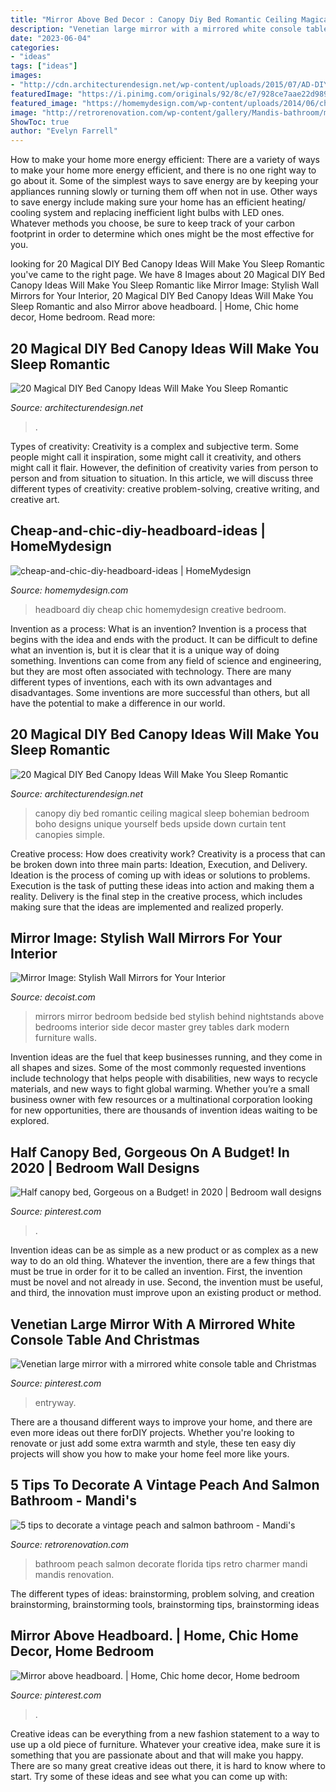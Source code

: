 ```yaml
---
title: "Mirror Above Bed Decor : Canopy Diy Bed Romantic Ceiling Magical Sleep Bohemian Bedroom Boho Designs Unique Yourself Beds Upside Down Curtain Tent Canopies Simple"
description: "Venetian large mirror with a mirrored white console table and christmas"
date: "2023-06-04"
categories:
- "ideas"
tags: ["ideas"]
images:
- "http://cdn.architecturendesign.net/wp-content/uploads/2015/07/AD-DIY-Bed-Canopy-12.jpg"
featuredImage: "https://i.pinimg.com/originals/92/8c/e7/928ce7aae22d9891335c906229b0fdca.jpg"
featured_image: "https://homemydesign.com/wp-content/uploads/2014/06/cheap-and-chic-diy-headboard-ideas.jpg"
image: "http://retrorenovation.com/wp-content/gallery/Mandis-bathroom/mandis-bathroom-2.jpg"
ShowToc: true
author: "Evelyn Farrell"
---
```



How to make your home more energy efficient:
There are a variety of ways to make your home more energy efficient, and there is no one right way to go about it. Some of the simplest ways to save energy are by keeping your appliances running slowly or turning them off when not in use. Other ways to save energy include making sure your home has an efficient heating/ cooling system and replacing inefficient light bulbs with LED ones. Whatever methods you choose, be sure to keep track of your carbon footprint in order to determine which ones might be the most effective for you.

	

		
looking for 20 Magical DIY Bed Canopy Ideas Will Make You Sleep Romantic you've came to the right page. We have 8 Images about 20 Magical DIY Bed Canopy Ideas Will Make You Sleep Romantic like Mirror Image: Stylish Wall Mirrors for Your Interior, 20 Magical DIY Bed Canopy Ideas Will Make You Sleep Romantic and also Mirror above headboard. | Home, Chic home decor, Home bedroom. Read more:
		
    
## 20 Magical DIY Bed Canopy Ideas Will Make You Sleep Romantic

<img loading=lazy src="https://cdn.architecturendesign.net/wp-content/uploads/2015/07/AD-DIY-Bed-Canopy-10.jpg" onerror="this.onerror=null;this.src='https://tse4.mm.bing.net/th?id=OIP.ohSb7bFCIAILYKSyLgIbxwHaJ4&amp;pid=15.1';" alt="20 Magical DIY Bed Canopy Ideas Will Make You Sleep Romantic">

_Source: architecturendesign.net_

>. 

	

Types of creativity:
Creativity is a complex and subjective term. Some people might call it inspiration, some might call it creativity, and others might call it flair. However, the definition of creativity varies from person to person and from situation to situation. In this article, we will discuss three different types of creativity: creative problem-solving, creative writing, and creative art.

    
## Cheap-and-chic-diy-headboard-ideas | HomeMydesign

<img loading=lazy src="https://homemydesign.com/wp-content/uploads/2014/06/cheap-and-chic-diy-headboard-ideas.jpg" onerror="this.onerror=null;this.src='https://tse3.mm.bing.net/th?id=OIP.pB0S3GJDf2xR-sDTMhRxYwHaJ4&amp;pid=15.1';" alt="cheap-and-chic-diy-headboard-ideas | HomeMydesign">

_Source: homemydesign.com_

>headboard diy cheap chic homemydesign creative bedroom. 

	

Invention as a process: What is an invention?
Invention is a process that begins with the idea and ends with the product. It can be difficult to define what an invention is, but it is clear that it is a unique way of doing something. Inventions can come from any field of science and engineering, but they are most often associated with technology. There are many different types of inventions, each with its own advantages and disadvantages. Some inventions are more successful than others, but all have the potential to make a difference in our world.

    
## 20 Magical DIY Bed Canopy Ideas Will Make You Sleep Romantic

<img loading=lazy src="http://cdn.architecturendesign.net/wp-content/uploads/2015/07/AD-DIY-Bed-Canopy-12.jpg" onerror="this.onerror=null;this.src='https://tse1.mm.bing.net/th?id=OIP.VWlLrzixlOWMpjW0QQWpRQHaLJ&amp;pid=15.1';" alt="20 Magical DIY Bed Canopy Ideas Will Make You Sleep Romantic">

_Source: architecturendesign.net_

>canopy diy bed romantic ceiling magical sleep bohemian bedroom boho designs unique yourself beds upside down curtain tent canopies simple. 

	

Creative process: How does creativity work?
Creativity is a process that can be broken down into three main parts: Ideation, Execution, and Delivery. Ideation is the process of coming up with ideas or solutions to problems. Execution is the task of putting these ideas into action and making them a reality. Delivery is the final step in the creative process, which includes making sure that the ideas are implemented and realized properly.

    
## Mirror Image: Stylish Wall Mirrors For Your Interior

<img loading=lazy src="http://cdn.decoist.com/wp-content/uploads/2013/08/Bedside-mirrors.jpg" onerror="this.onerror=null;this.src='https://tse3.mm.bing.net/th?id=OIP.3WNkDGzfmV8B7fCxQcIuigHaE_&amp;pid=15.1';" alt="Mirror Image: Stylish Wall Mirrors for Your Interior">

_Source: decoist.com_

>mirrors mirror bedroom bedside bed stylish behind nightstands above bedrooms interior side decor master grey tables dark modern furniture walls. 

	

Invention ideas are the fuel that keep businesses running, and they come in all shapes and sizes. Some of the most commonly requested inventions include technology that helps people with disabilities, new ways to recycle materials, and new ways to fight global warming. Whether you’re a small business owner with few resources or a multinational corporation looking for new opportunities, there are thousands of invention ideas waiting to be explored.

    
## Half Canopy Bed, Gorgeous On A Budget! In 2020 | Bedroom Wall Designs

<img loading=lazy src="https://i.pinimg.com/736x/16/d6/be/16d6be8ed7ae6a469bc3367e85dcd56d.jpg" onerror="this.onerror=null;this.src='https://tse2.mm.bing.net/th?id=OIP.H7bidCag3D4uPWSdzs6pkgHaJ3&amp;pid=15.1';" alt="Half canopy bed, Gorgeous on a Budget! in 2020 | Bedroom wall designs">

_Source: pinterest.com_

>. 

	

Invention ideas can be as simple as a new product or as complex as a new way to do an old thing. Whatever the invention, there are a few things that must be true in order for it to be called an invention. First, the invention must be novel and not already in use. Second, the invention must be useful, and third, the innovation must improve upon an existing product or method.

    
## Venetian Large Mirror With A Mirrored White Console Table And Christmas

<img loading=lazy src="https://i.pinimg.com/736x/1a/a0/61/1aa061b7da93e325e8ee6465a6086bd1.jpg" onerror="this.onerror=null;this.src='https://tse1.mm.bing.net/th?id=OIP.SRM9OVerJ7Nk9tzFvKi22gHaJ3&amp;pid=15.1';" alt="Venetian large mirror with a mirrored white console table and Christmas">

_Source: pinterest.com_

>entryway. 

	

There are a thousand different ways to improve your home, and there are even more ideas out there forDIY projects. Whether you're looking to renovate or just add some extra warmth and style, these ten easy diy projects will show you how to make your home feel more like yours.

    
## 5 Tips To Decorate A Vintage Peach And Salmon Bathroom - Mandi&#039;s

<img loading=lazy src="http://retrorenovation.com/wp-content/gallery/Mandis-bathroom/mandis-bathroom-2.jpg" onerror="this.onerror=null;this.src='https://tse2.mm.bing.net/th?id=OIP.UhNXDtgStn3o7u3wXqnBuQHaJ4&amp;pid=15.1';" alt="5 tips to decorate a vintage peach and salmon bathroom - Mandi&#039;s">

_Source: retrorenovation.com_

>bathroom peach salmon decorate florida tips retro charmer mandi mandis renovation. 

	

The different types of ideas: brainstorming, problem solving, and creation
brainstorming, brainstorming tools, brainstorming tips, brainstorming ideas

    
## Mirror Above Headboard. | Home, Chic Home Decor, Home Bedroom

<img loading=lazy src="https://i.pinimg.com/originals/92/8c/e7/928ce7aae22d9891335c906229b0fdca.jpg" onerror="this.onerror=null;this.src='https://tse1.mm.bing.net/th?id=OIP.EivY1zHRt42_Cmo3wCdJUAHaJ5&amp;pid=15.1';" alt="Mirror above headboard. | Home, Chic home decor, Home bedroom">

_Source: pinterest.com_

>. 

	

Creative ideas can be everything from a new fashion statement to a way to use up a old piece of furniture. Whatever your creative idea, make sure it is something that you are passionate about and that will make you happy. There are so many great creative ideas out there, it is hard to know where to start. Try some of these ideas and see what you can come up with: 

